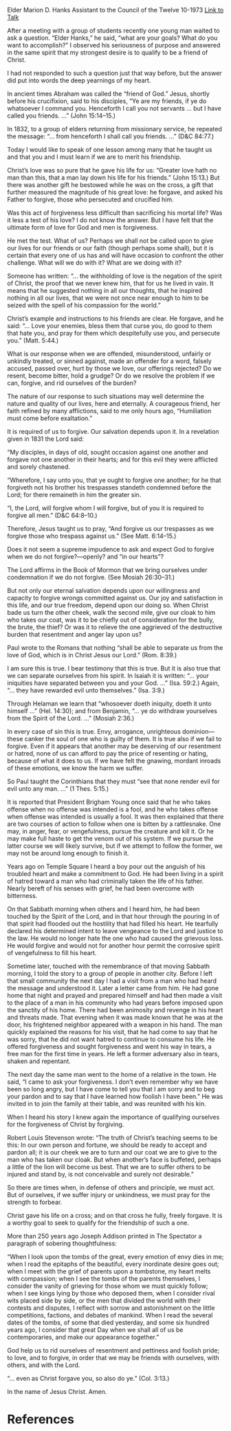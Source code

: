 Elder Marion D. Hanks
Assistant to the Council of the Twelve
10-1973
[Link to Talk](https://www.churchofjesuschrist.org/study/general-conference/1973/10/forgiveness-the-ultimate-form-of-love?lang=eng)

After a meeting with a group of students recently one young man waited to ask a question. “Elder Hanks,” he said, “what are your goals? What do you want to accomplish?” I observed his seriousness of purpose and answered in the same spirit that my strongest desire is to qualify to be a friend of Christ.

I had not responded to such a question just that way before, but the answer did put into words the deep yearnings of my heart.

In ancient times Abraham was called the “friend of God.” Jesus, shortly before his crucifixion, said to his disciples, “Ye are my friends, if ye do whatsoever I command you. Henceforth I call you not servants … but I have called you friends. …” (John 15:14–15.)

In 1832, to a group of elders returning from missionary service, he repeated the message: “… from henceforth I shall call you friends. …” (D&C 84:77.)

Today I would like to speak of one lesson among many that he taught us and that you and I must learn if we are to merit his friendship.

Christ’s love was so pure that he gave his life for us: “Greater love hath no man than this, that a man lay down his life for his friends.” (John 15:13.) But there was another gift he bestowed while he was on the cross, a gift that further measured the magnitude of his great love: he forgave, and asked his Father to forgive, those who persecuted and crucified him.

Was this act of forgiveness less difficult than sacrificing his mortal life? Was it less a test of his love? I do not know the answer. But I have felt that the ultimate form of love for God and men is forgiveness.

He met the test. What of us? Perhaps we shall not be called upon to give our lives for our friends or our faith (though perhaps some shall), but it is certain that every one of us has and will have occasion to confront the other challenge. What will we do with it? What are we doing with it?

Someone has written: “… the withholding of love is the negation of the spirit of Christ, the proof that we never knew him, that for us he lived in vain. It means that he suggested nothing in all our thoughts, that he inspired nothing in all our lives, that we were not once near enough to him to be seized with the spell of his compassion for the world.”

Christ’s example and instructions to his friends are clear. He forgave, and he said: “… Love your enemies, bless them that curse you, do good to them that hate you, and pray for them which despitefully use you, and persecute you.” (Matt. 5:44.)

What is our response when we are offended, misunderstood, unfairly or unkindly treated, or sinned against, made an offender for a word, falsely accused, passed over, hurt by those we love, our offerings rejected? Do we resent, become bitter, hold a grudge? Or do we resolve the problem if we can, forgive, and rid ourselves of the burden?

The nature of our response to such situations may well determine the nature and quality of our lives, here and eternally. A courageous friend, her faith refined by many afflictions, said to me only hours ago, “Humiliation must come before exaltation.”

It is required of us to forgive. Our salvation depends upon it. In a revelation given in 1831 the Lord said:

“My disciples, in days of old, sought occasion against one another and forgave not one another in their hearts; and for this evil they were afflicted and sorely chastened.

“Wherefore, I say unto you, that ye ought to forgive one another; for he that forgiveth not his brother his trespasses standeth condemned before the Lord; for there remaineth in him the greater sin.

“I, the Lord, will forgive whom I will forgive, but of you it is required to forgive all men.” (D&C 64:8–10.)

Therefore, Jesus taught us to pray, “And forgive us our trespasses as we forgive those who trespass against us.” (See Matt. 6:14–15.)

Does it not seem a supreme impudence to ask and expect God to forgive when we do not forgive?—openly? and “in our hearts”?

The Lord affirms in the Book of Mormon that we bring ourselves under condemnation if we do not forgive. (See Mosiah 26:30–31.)

But not only our eternal salvation depends upon our willingness and capacity to forgive wrongs committed against us. Our joy and satisfaction in this life, and our true freedom, depend upon our doing so. When Christ bade us turn the other cheek, walk the second mile, give our cloak to him who takes our coat, was it to be chiefly out of consideration for the bully, the brute, the thief? Or was it to relieve the one aggrieved of the destructive burden that resentment and anger lay upon us?



Paul wrote to the Romans that nothing “shall be able to separate us from the love of God, which is in Christ Jesus our Lord.” (Rom. 8:39.)

I am sure this is true. I bear testimony that this is true. But it is also true that we can separate ourselves from his spirit. In Isaiah it is written: “… your iniquities have separated between you and your God. …” (Isa. 59:2.) Again, “… they have rewarded evil unto themselves.” (Isa. 3:9.)

Through Helaman we learn that “whosoever doeth iniquity, doeth it unto himself …” (Hel. 14:30); and from Benjamin, “… ye do withdraw yourselves from the Spirit of the Lord. …” (Mosiah 2:36.)

In every case of sin this is true. Envy, arrogance, unrighteous dominion—these canker the soul of one who is guilty of them. It is true also if we fail to forgive. Even if it appears that another may be deserving of our resentment or hatred, none of us can afford to pay the price of resenting or hating, because of what it does to us. If we have felt the gnawing, mordant inroads of these emotions, we know the harm we suffer.

So Paul taught the Corinthians that they must “see that none render evil for evil unto any man. …” (1 Thes. 5:15.)

It is reported that President Brigham Young once said that he who takes offense when no offense was intended is a fool, and he who takes offense when offense was intended is usually a fool. It was then explained that there are two courses of action to follow when one is bitten by a rattlesnake. One may, in anger, fear, or vengefulness, pursue the creature and kill it. Or he may make full haste to get the venom out of his system. If we pursue the latter course we will likely survive, but if we attempt to follow the former, we may not be around long enough to finish it.

Years ago on Temple Square I heard a boy pour out the anguish of his troubled heart and make a commitment to God. He had been living in a spirit of hatred toward a man who had criminally taken the life of his father. Nearly bereft of his senses with grief, he had been overcome with bitterness.

On that Sabbath morning when others and I heard him, he had been touched by the Spirit of the Lord, and in that hour through the pouring in of that spirit had flooded out the hostility that had filled his heart. He tearfully declared his determined intent to leave vengeance to the Lord and justice to the law. He would no longer hate the one who had caused the grievous loss. He would forgive and would not for another hour permit the corrosive spirit of vengefulness to fill his heart.

Sometime later, touched with the remembrance of that moving Sabbath morning, I told the story to a group of people in another city. Before I left that small community the next day I had a visit from a man who had heard the message and understood it. Later a letter came from him. He had gone home that night and prayed and prepared himself and had then made a visit to the place of a man in his community who had years before imposed upon the sanctity of his home. There had been animosity and revenge in his heart and threats made. That evening when it was made known that he was at the door, his frightened neighbor appeared with a weapon in his hand. The man quickly explained the reasons for his visit, that he had come to say that he was sorry, that he did not want hatred to continue to consume his life. He offered forgiveness and sought forgiveness and went his way in tears, a free man for the first time in years. He left a former adversary also in tears, shaken and repentant.

The next day the same man went to the home of a relative in the town. He said, “I came to ask your forgiveness. I don’t even remember why we have been so long angry, but I have come to tell you that I am sorry and to beg your pardon and to say that I have learned how foolish I have been.” He was invited in to join the family at their table, and was reunited with his kin.

When I heard his story I knew again the importance of qualifying ourselves for the forgiveness of Christ by forgiving.

Robert Louis Stevenson wrote: “The truth of Christ’s teaching seems to be this: In our own person and fortune, we should be ready to accept and pardon all; it is our cheek we are to turn and our coat we are to give to the man who has taken our cloak. But when another’s face is buffeted, perhaps a little of the lion will become us best. That we are to suffer others to be injured and stand by, is not conceivable and surely not desirable.”

So there are times when, in defense of others and principle, we must act. But of ourselves, if we suffer injury or unkindness, we must pray for the strength to forbear.

Christ gave his life on a cross; and on that cross he fully, freely forgave. It is a worthy goal to seek to qualify for the friendship of such a one.

More than 250 years ago Joseph Addison printed in The Spectator a paragraph of sobering thoughtfulness:

“When I look upon the tombs of the great, every emotion of envy dies in me; when I read the epitaphs of the beautiful, every inordinate desire goes out; when I meet with the grief of parents upon a tombstone, my heart melts with compassion; when I see the tombs of the parents themselves, I consider the vanity of grieving for those whom we must quickly follow; when I see kings lying by those who deposed them, when I consider rival wits placed side by side, or the men that divided the world with their contests and disputes, I reflect with sorrow and astonishment on the little competitions, factions, and debates of mankind. When I read the several dates of the tombs, of some that died yesterday, and some six hundred years ago, I consider that great Day when we shall all of us be contemporaries, and make our appearance together.”

God help us to rid ourselves of resentment and pettiness and foolish pride; to love, and to forgive, in order that we may be friends with ourselves, with others, and with the Lord.

“… even as Christ forgave you, so also do ye.” (Col. 3:13.)

In the name of Jesus Christ. Amen.

# References
